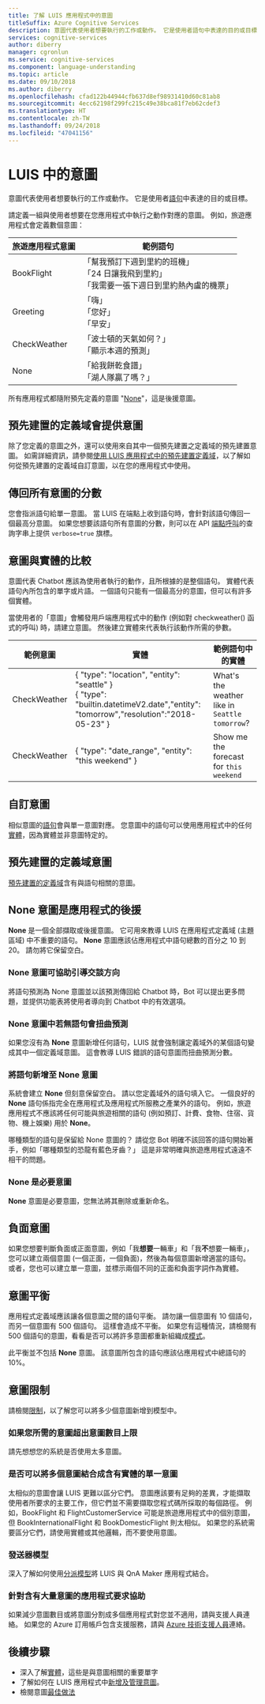 ```yaml
---
title: 了解 LUIS 應用程式中的意圖
titleSuffix: Azure Cognitive Services
description: 意圖代表使用者想要執行的工作或動作。 它是使用者語句中表達的目的或目標。 請定義一組與使用者想要在您應用程式中執行之動作對應的意圖。
services: cognitive-services
author: diberry
manager: cgronlun
ms.service: cognitive-services
ms.component: language-understanding
ms.topic: article
ms.date: 09/10/2018
ms.author: diberry
ms.openlocfilehash: cfad122b44944cfb637d8ef98931410d60c81ab8
ms.sourcegitcommit: 4ecc62198f299fc215c49e38bca81f7eb62cdef3
ms.translationtype: HT
ms.contentlocale: zh-TW
ms.lasthandoff: 09/24/2018
ms.locfileid: "47041156"
---
```

# <a name="intents-in-luis"></a>LUIS 中的意圖

意圖代表使用者想要執行的工作或動作。 它是使用者[語句](luis-concept-utterance.md)中表達的目的或目標。

請定義一組與使用者想要在您應用程式中執行之動作對應的意圖。 例如，旅遊應用程式會定義數個意圖：

旅遊應用程式意圖   |   範例語句   | 
------|------|
 BookFlight     |   「幫我預訂下週到里約的班機」 <br/> 「24 日讓我飛到里約」 <br/> 「我需要一張下週日到里約熱內盧的機票」    |
 Greeting     |   「嗨」 <br/>「您好」 <br/>「早安」  |
 CheckWeather | 「波士頓的天氣如何？」 <br/> 「顯示本週的預測」 |
 None         | 「給我餅乾食譜」<br>「湖人隊贏了嗎？」 |

所有應用程式都隨附預先定義的意圖 "[None](#none-intent-is-fallback-for-app)"，這是後援意圖。 

## <a name="prebuilt-domains-provide-intents"></a>預先建置的定義域會提供意圖
除了您定義的意圖之外，還可以使用來自其中一個預先建置之定義域的預先建置意圖。 如需詳細資訊，請參閱[使用 LUIS 應用程式中的預先建置定義域](luis-how-to-use-prebuilt-domains.md)，以了解如何從預先建置的定義域自訂意圖，以在您的應用程式中使用。

## <a name="return-all-intents-scores"></a>傳回所有意圖的分數
您會指派語句給單一意圖。 當 LUIS 在端點上收到語句時，會針對該語句傳回一個最高分意圖。 如果您想要該語句所有意圖的分數，則可以在 API [端點呼叫](https://aka.ms/v1-endpoint-api-docs)的查詢字串上提供 `verbose=true` 旗標。 

## <a name="intent-compared-to-entity"></a>意圖與實體的比較
意圖代表 Chatbot 應該為使用者執行的動作，且所根據的是整個語句。 實體代表語句內所包含的單字或片語。 一個語句只能有一個最高分的意圖，但可以有許多個實體。 

<a name="how-do-intents-relate-to-entities"></a> 當使用者的「意圖」會觸發用戶端應用程式中的動作 (例如對 checkweather() 函式的呼叫) 時，請建立意圖。 然後建立實體來代表執行該動作所需的參數。 

|範例意圖   | 實體 | 範例語句中的實體   | 
|------------------|------------------------------|------------------------------|
| CheckWeather | { "type": "location", "entity": "seattle" }<br>{ "type": "builtin.datetimeV2.date","entity": "tomorrow","resolution":"2018-05-23" } | What's the weather like in `Seattle` `tomorrow`? |
| CheckWeather | { "type": "date_range", "entity": "this weekend" } | Show me the forecast for `this weekend` | 

## <a name="custom-intents"></a>自訂意圖

相似意圖的[語句](luis-concept-utterance.md)會與單一意圖對應。 您意圖中的語句可以使用應用程式中的任何[實體](luis-concept-entity-types.md)，因為實體並非意圖特定的。 

## <a name="prebuilt-domain-intents"></a>預先建置的定義域意圖

[預先建置的定義域](luis-how-to-use-prebuilt-domains.md)含有與語句相關的意圖。  

## <a name="none-intent-is-fallback-for-app"></a>None 意圖是應用程式的後援
**None** 是一個全部擷取或後援意圖。 它可用來教導 LUIS 在應用程式定義域 (主題區域) 中不重要的語句。 **None** 意圖應該佔應用程式中語句總數的百分之 10 到 20。 請勿將它保留空白。 

### <a name="none-intent-helps-conversation-direction"></a>None 意圖可協助引導交談方向
將語句預測為 None 意圖並以該預測傳回給 Chatbot 時，Bot 可以提出更多問題，並提供功能表將使用者導向到 Chatbot 中的有效選項。 

### <a name="no-utterances-in-none-intent-skews-predictions"></a>None 意圖中若無語句會扭曲預測
如果您沒有為 **None** 意圖新增任何語句，LUIS 就會強制讓定義域外的某個語句變成其中一個定義域意圖。 這會教導 LUIS 錯誤的語句意圖而扭曲預測分數。 

### <a name="add-utterances-to-the-none-intent"></a>將語句新增至 None 意圖
系統會建立 **None** 但刻意保留空白。 請以您定義域外的語句填入它。 一個良好的 **None** 語句係指完全在應用程式及應用程式所服務之產業外的語句。 例如，旅遊應用程式不應該將任何可能與旅遊相關的語句 (例如預訂、計費、食物、住宿、貨物、機上娛樂) 用於 **None**。 

哪種類型的語句是保留給 None 意圖的？ 請從您 Bot 明確不該回答的語句開始著手，例如「哪種類型的恐龍有藍色牙齒？」 這是非常明確與旅遊應用程式遠遠不相干的問題。 

### <a name="none-is-a-required-intent"></a>None 是必要意圖
**None** 意圖是必要意圖，您無法將其刪除或重新命名。

## <a name="negative-intentions"></a>負面意圖 
如果您想要判斷負面或正面意圖，例如「我**想要**一輛車」和「我**不**想要一輛車」，您可以建立兩個意圖 (一個正面，一個負面)，然後為每個意圖新增適當的語句。 或者，您也可以建立單一意圖，並標示兩個不同的正面和負面字詞作為實體。  

## <a name="intent-balance"></a>意圖平衡
應用程式定義域應該讓各個意圖之間的語句平衡。 請勿讓一個意圖有 10 個語句，而另一個意圖有 500 個語句。 這樣會造成不平衡。 如果您有這種情況，請檢閱有 500 個語句的意圖，看看是否可以將許多意圖都重新組織成[模式](luis-concept-patterns.md)。 

此平衡並不包括 **None** 意圖。 該意圖所包含的語句應該佔應用程式中總語句的 10%。

## <a name="intent-limits"></a>意圖限制
請檢閱[限制](luis-boundaries.md#model-boundaries)，以了解您可以將多少個意圖新增到模型中。 

### <a name="if-you-need-more-than-the-maximum-number-of-intents"></a>如果您所需的意圖超出意圖數目上限 
請先想想您的系統是否使用太多意圖。 

### <a name="can-multiple-intents-be-combined-into-single-intent-with-entities"></a>是否可以將多個意圖結合成含有實體的單一意圖 
太相似的意圖會讓 LUIS 更難以區分它們。 意圖應該要有足夠的差異，才能擷取使用者所要求的主要工作，但它們並不需要擷取您程式碼所採取的每個路徑。 例如，BookFlight 和 FlightCustomerService 可能是旅遊應用程式中的個別意圖，但 BookInternationalFlight 和 BookDomesticFlight 則太相似。 如果您的系統需要區分它們，請使用實體或其他邏輯，而不要使用意圖。 

### <a name="dispatcher-model"></a>發送器模型
深入了解如何使用[分派模型](luis-concept-enterprise.md#when-you-need-to-combine-several-luis-and-qna-maker-apps)將 LUIS 與 QnA Maker 應用程式結合。 

### <a name="request-help-for-apps-with-significant-number-of-intents"></a>針對含有大量意圖的應用程式要求協助
如果減少意圖數目或將意圖分割成多個應用程式對您並不適用，請與支援人員連絡。 如果您的 Azure 訂用帳戶包含支援服務，請與 [Azure 技術支援人員](https://azure.microsoft.com/support/options/)連絡。 

## <a name="next-steps"></a>後續步驟

* 深入了解[實體](luis-concept-entity-types.md)，這些是與意圖相關的重要單字
* 了解如何在 LUIS 應用程式中[新增及管理意圖](luis-how-to-add-intents.md)。
* 檢閱意圖[最佳做法](luis-concept-best-practices.md)